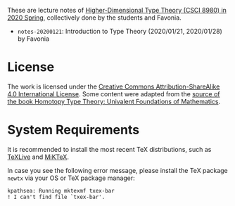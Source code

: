 These are lecture notes of [Higher-Dimensional Type Theory (CSCI 8980) in 2020 Spring](https://favonia.org/courses/hdtt2020/), collectively done by the students and Favonia.

- `notes-20200121`: Introduction to Type Theory (2020/01/21, 2020/01/28) by Favonia

# License

The work is licensed under the [Creative Commons Attribution-ShareAlike 4.0 International License](http://creativecommons.org/licenses/by-sa/4.0/). Some content were adapted from the [source of the book Homotopy Type Theory: Univalent Foundations of Mathematics](https://github.com/HoTT/book).

# System Requirements

It is recommended to install the most recent TeX distributions, such as [TeXLive](https://www.tug.org/texlive/) and [MiKTeX](https://miktex.org/).

In case you see the following error message, please install the TeX package `newtx` via your OS or TeX package manager:
```
kpathsea: Running mktexmf txex-bar
! I can't find file `txex-bar'.
```

